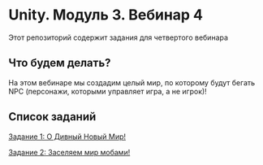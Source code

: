 # Unity. Модуль 3. Вебинар 4

Этот репозиторий содержит задания для четвертого вебинара

## Что будем делать?

На этом вебинаре мы создадим целый мир, по которому будут бегать NPC (персонажи, которыми управляет игра, а не игрок)!

## Список заданий

[Задание 1: О Дивный Новый Мир!](/Task1.md)

[Задание 2: Заселяем мир мобами!](/Task2.md)

